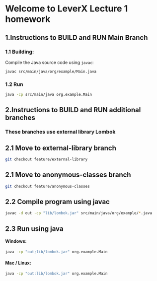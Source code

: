 #   Welcome to LeverX Lecture 1 homework

## 1.Instructions to BUILD and RUN Main Branch

### 1.1 Building:

Compile the Java source code using `javac`:

~~~bash
javac src/main/java/org/example/Main.java
~~~

### 1.2 Run

~~~bash
java -cp src/main/java org.example.Main
~~~

## 2.Instructions to BUILD and RUN additional branches

### These branches use external library Lombok

## 2.1 Move to external-library branch

~~~bash
git checkout feature/external-library
~~~

## 2.1 Move to anonymous-classes branch

~~~bash
git checkout feature/anonymous-classes
~~~

## 2.2 Compile program using javac

~~~bash
javac -d out -cp "lib/lombok.jar" src/main/java/org/example/*.java
~~~

## 2.3 Run using java
 #### Windows:
~~~bash
java -cp "out;lib/lombok.jar" org.example.Main
~~~
 #### Mac / Linux:
~~~bash
java -cp "out:lib/lombok.jar" org.example.Main
~~~






